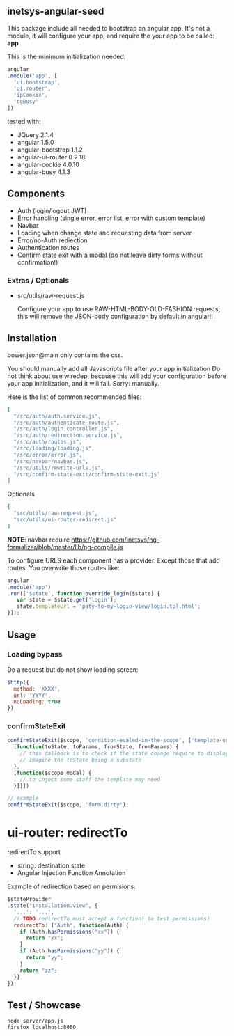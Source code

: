 ## inetsys-angular-seed

This package include all needed to bootstrap an angular app.
It's not a module, it will configure your app, and require the your app
to be called: **app**

This is the minimum initialization needed:

```js
angular
.module('app', [
  'ui.bootstrap',
  'ui.router',
  'ipCookie',
  'cgBusy'
])
```

tested with:
* JQuery 2.1.4
* angular 1.5.0
* angular-bootstrap 1.1.2
* angular-ui-router 0.2.18
* angular-cookie 4.0.10
* angular-busy 4.1.3

## Components

* Auth (login/logout JWT)
* Error handling (single error, error list, error with custom template)
* Navbar
* Loading when change state and requesting data from server
* Error/no-Auth rediection
* Authentication routes
* Confirm state exit with a modal (do not leave dirty forms without confirmation!)

### Extras / Optionals

* src/utils/raw-request.js

  Configure your app to use RAW-HTML-BODY-OLD-FASHION requests, this will remove the JSON-body configuration by default in angular!!


## Installation

bower.json@main only contains the css.

You should manually add all Javascripts file after your app initialization
Do not think about use wiredep, because this will add your configuration before your app initialization, and it will fail. Sorry: manually.

Here is the list of common recommended files:

```json
[
  "/src/auth/auth.service.js",
  "/src/auth/authenticate-route.js",
  "/src/auth/login.controller.js",
  "/src/auth/redirection.service.js",
  "/src/auth/routes.js",
  "/src/loading/loading.js",
  "/src/error/error.js",
  "/src/navbar/navbar.js",
  "/src/utils/rewrite-urls.js",
  "/src/confirm-state-exit/confirm-state-exit.js"
]
```

Optionals

```json
[
  "src/utils/raw-request.js",
  "src/utils/ui-router-redirect.js"
]
```

**NOTE**: navbar require https://github.com/inetsys/ng-formalizer/blob/master/lib/ng-compile.js

To configure URLS each component has a provider.
Except those that add routes. You overwrite those routes like:

```js
angular
.module('app')
.run(['$state', function override_login($state) {
   var state = $state.get('login');
   state.templateUrl = 'paty-to-my-login-view/login.tpl.html';
}]);
```

## Usage

### Loading bypass
Do a request but do not show loading screen:

```js
$http({
  method: 'XXXX',
  url: 'YYYY',
  noLoading: true
})

```

### confirmStateExit

```js
confirmStateExit($scope, 'condition-evaled-in-the-scope', ['template-url',
  [function(toState, toParams, fromState, fromParams) {
    // this callback is to check if the state change require to display the modal
    // Imagine the toState being a substate
  },
  [function($scope_modal) {
    // to inject some staff the template may need
  }]]])

// example
confirmStateExit($scope, 'form.dirty');
```

# ui-router: redirectTo

redirectTo support

* string: destination state
* Angular Injection Function Annotation


Example of redirection based on permisions:

```js
$stateProvider
.state("installation.view", {
  '...': '...',
  // TODO redirectTo must accept a function! to test permissions!
  redirectTo: ["Auth", function(Auth) {
    if (Auth.hasPermissions("xx")) {
      return "xx";
    }
    if (Auth.hasPermissions("yy")) {
      return "yy";
    }
    return "zz";
  }]
});
```

## Test / Showcase

```
node server/app.js
firefox localhost:8080
```
